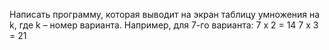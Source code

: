 Написать программу, которая выводит на экран таблицу умножения на k, где k –
номер варианта. Например, для 7-го варианта:
 7 x 2 = 14
 7 x 3 = 21
